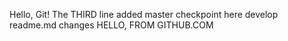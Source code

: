 Hello, Git!
The THIRD line added
master checkpoint here
develop readme.md changes
HELLO, FROM GITHUB.COM
